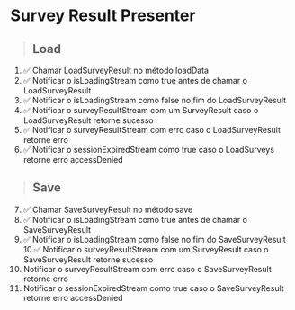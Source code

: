 # Survey Result Presenter

> ## Load
1. ✅ Chamar LoadSurveyResult no método loadData
2. ✅ Notificar o isLoadingStream como true antes de chamar o LoadSurveyResult
3. ✅ Notificar o isLoadingStream como false no fim do LoadSurveyResult
4. ✅ Notificar o surveyResultStream com um SurveyResult caso o LoadSurveyResult retorne sucesso
5. ✅ Notificar o surveyResultStream com erro caso o LoadSurveyResult retorne erro
6. ✅ Notificar o sessionExpiredStream como true caso o LoadSurveys retorne erro accessDenied

> ## Save
7. ✅ Chamar SaveSurveyResult no método save
8. ✅ Notificar o isLoadingStream como true antes de chamar o SaveSurveyResult
9. ✅ Notificar o isLoadingStream como false no fim do SaveSurveyResult
10.✅ Notificar o surveyResultStream com um SurveyResult caso o SaveSurveyResult retorne sucesso
11. Notificar o surveyResultStream com erro caso o SaveSurveyResult retorne erro
12. Notificar o sessionExpiredStream como true caso o SaveSurveyResult retorne erro accessDenied